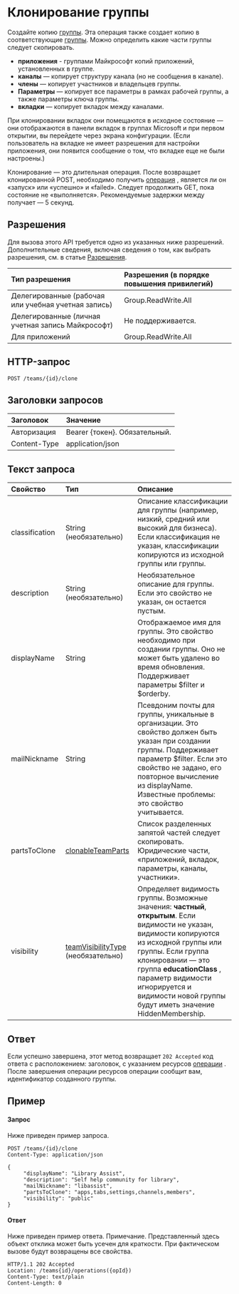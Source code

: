 # <a name="clone-a-team"></a>Клонирование группы



Создайте копию [группы](../resources/team.md). Эта операция также создает копию в соответствующие [группы](../resources/group.md).
Можно определить какие части группы следует скопировать.

- **приложения** - группами Майкрософт копий приложений, установленных в группе. 
- **каналы** — копирует структуру канала (но не сообщения в канале).
- **члены** — копирует участников и владельцев группы.
- **Параметры** — копирует все параметры в рамках рабочей группы, а также параметры ключа группы.
- **вкладки** — копирует вкладок между каналами.

При клонировании вкладок они помещаются в исходное состояние — они отображаются в панели вкладок в группах Microsoft и при первом открытии, вы перейдете через экрана конфигурации. (Если пользователь на вкладке не имеет разрешения для настройки приложения, они появится сообщение о том, что вкладке еще не были настроены.)

Клонирование — это длительная операция.
После возвращает клонированной POST, необходимо получить [операция](../resources/teamsasyncoperation.md) , является ли он «запуск» или «успешно» и «failed». Следует продолжить GET, пока состояние не «выполняется». Рекомендуемые задержки между получает — 5 секунд.

## <a name="permissions"></a>Разрешения

Для вызова этого API требуется одно из указанных ниже разрешений. Дополнительные сведения, включая сведения о том, как выбрать разрешения, см. в статье [Разрешения](../../../concepts/permissions_reference.md).

|Тип разрешения      | Разрешения (в порядке повышения привилегий)              |
|:--------------------|:---------------------------------------------------------|
|Делегированные (рабочая или учебная учетная запись)     | Group.ReadWrite.All    |
|Делегированные (личная учетная запись Майкрософт) | Не поддерживается.    |
|Для приложений                            | Group.ReadWrite.All |

## <a name="http-request"></a>HTTP-запрос
<!-- { "blockType": "ignored" } -->
```http
POST /teams/{id}/clone
```

## <a name="request-headers"></a>Заголовки запросов
| Заголовок       | Значение |
|:---------------|:--------|
| Авторизация  | Bearer {токен}. Обязательный.  |
| Content-Type  | application/json  |

## <a name="request-body"></a>Текст запроса

| Свойство     | Тип   |Описание|
|:---------------|:--------|:----------|
|classification|String (необязательно)|Описание классификации для группы (например, низкий, средний или высокий для бизнеса). Если классификация не указан, классификации копируются из исходной группы или группы.|
|description|String (необязательно)|Необязательное описание для группы. Если это свойство не указан, он остается пустым.|
|displayName|String|Отображаемое имя для группы. Это свойство необходимо при создании группы. Оно не может быть удалено во время обновления. Поддерживает параметры $filter и $orderby.|
|mailNickname|String|Псевдоним почты для группы, уникальные в организации. Это свойство должен быть указан при создании группы. Поддерживает параметр $filter. Если это свойство не задано, его повторное вычисление из displayName. Известные проблемы: это свойство учитывается.|
|partsToClone| [clonableTeamParts](../resources/clonableteamparts.md) |Список разделенных запятой частей следует скопировать. Юридические части, «приложений, вкладок, параметры, каналы, участники».|
|visibility|[teamVisibilityType](../resources/teamVisibilityType.md) (необязательно)| Определяет видимость группы. Возможные значения: **частный**, **открытым**. Если видимости не указан, видимости копируются из исходной группы или группы. Если группа клонировании — это группа **educationClass** , параметр видимости игнорируется и видимости новой группы будут иметь значение HiddenMembership.|

## <a name="response"></a>Ответ

Если успешно завершена, этот метод возвращает `202 Accepted` код ответа с расположением: заголовок, с указанием ресурсов [операции](../resources/teamsasyncoperation.md) .
После завершения операции ресурсов операции сообщит вам, идентификатор созданного группы.

## <a name="example"></a>Пример
#### <a name="request"></a>Запрос
Ниже приведен пример запроса.
<!-- {
  "blockType": "ignored",
  "name": "create_team"
}-->
```http
POST /teams/{id}/clone
Content-Type: application/json

{  
     "displayName": "Library Assist",
     "description": "Self help community for library",
     "mailNickname": "libassist",
     "partsToClone": "apps,tabs,settings,channels,members",
     "visibility": "public"
}
```

#### <a name="response"></a>Ответ
Ниже приведен пример ответа. Примечание. Представленный здесь объект отклика может быть усечен для краткости. При фактическом вызове будут возвращены все свойства.
<!-- {
  "blockType": "ignored",
  "truncated": true,
  "@odata.type": "microsoft.graph.team"
} -->
```http
HTTP/1.1 202 Accepted
Location: /teams{id}/operations({opId})
Content-Type: text/plain
Content-Length: 0
```

<!-- uuid: 8fcb5dbc-d5aa-4681-8e31-b001d5168d79
2015-10-25 14:57:30 UTC -->
<!-- {
  "type": "#page.annotation",
  "description": "Create Team",
  "keywords": "",
  "section": "documentation",
  "tocPath": ""
}-->
